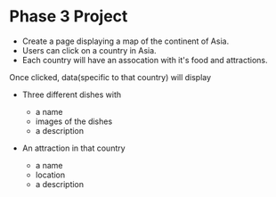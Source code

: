 # Phase 3 Project

- Create a page displaying a map of the continent of Asia.
- Users can click on a country in Asia.
- Each country will have an assocation with it's food and attractions.

Once clicked, data(specific to that country) will display
- Three different dishes with
  - a name
  - images of the dishes
  - a description

- An attraction in that country
  - a name
  - location
  - a description

  



